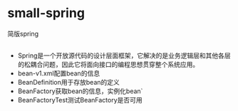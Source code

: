 # small-spring
简版spring
##
+ Spring是一个开放源代码的设计层面框架，它解决的是业务逻辑层和其他各层的松耦合问题，因此它将面向接口的编程思想贯穿整个系统应用。
+ bean-v1.xml配置bean的信息
+ BeanDefinition用于存放bean的定义
+ BeanFactory获取bean的信息，实例化bean`
+ BeanFactoryTest测试BeanFactory是否可用